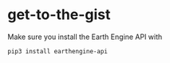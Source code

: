 # get-to-the-gist

Make sure you install the Earth Engine API with 

```
pip3 install earthengine-api
```
